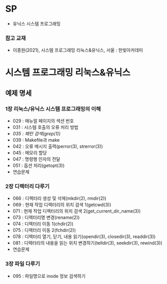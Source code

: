 # SP
* 유닉스 시스템 프로그래밍
### 참고 교재
* 이종원(2021), 시스템 프로그래밍 리눅스&유닉스, 서울 : 한빛아카데미

# 시스템 프로그래밍 리눅스&유닉스
## 예제 명세
### 1장 리눅스/유닉스 시스템 프로그래밍의 이해
* 029 : 매뉴얼 페이지의 섹션 번호
* 031 : 시스템 호출의 오류 처리 방법
* *035 : 패턴 검색(grep(1))*
* 039 : Makefile과 make
* 042 : 오류 메시지 출력(perror(3), strerror(3))
* 045 : 메모리 할당
* 047 : 명령행 인자의 전달
* 051 : 옵션 처리(getopt(3))
* 연습문제
### 2장 디렉터리 다루기
* 066 : 디렉터리 생성 및 삭제(mkdir(2), rmdir(2))
* 069 : 현재 작업 디렉터리의 위치 검색 1(getcwd(3))
* 071 : 현재 작업 디렉터리의 위치 검색 2(get_current_dir_name(3))
* 073 : 디렉터리명 변경(rename(2))
* 074 : 디렉터리 이동 1(chdir(2))
* 075 : 디렉터리 이동 2(fchdir(2))
* 078 : 디렉터리 열기, 닫기, 내용 읽기(opendir(3), closedir(3), readdir(3))
* 081 : 디렉터리의 내용을 읽는 위치 변경하기(telldir(3), seekdir(3), rewind(3))
* 연습문제
### 3장 파일 다루기
* 095 : 파일명으로 inode 정보 검색하기
